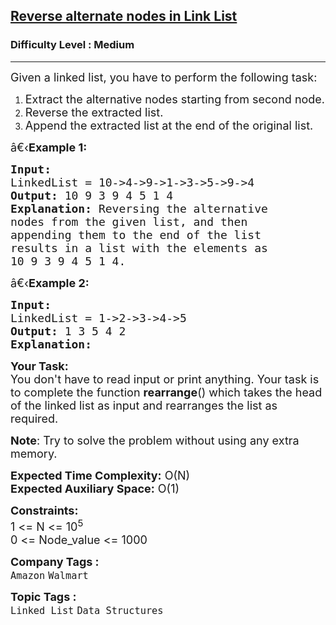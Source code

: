 <h2><a href="https://practice.geeksforgeeks.org/problems/given-a-linked-list-reverse-alternate-nodes-and-append-at-the-end/1">Reverse alternate nodes in Link List</a></h2><h3>Difficulty Level : Medium</h3><hr><div class="problems_problem_content__Xm_eO"><p><span style="font-size:18px">Given a linked list, you have to perform&nbsp;the following task:</span></p>

<ol>
	<li><span style="font-size:18px">Extract the&nbsp;alternative nodes&nbsp;starting from second node.</span></li>
	<li><span style="font-size:18px">Reverse the extracted list.</span></li>
	<li><span style="font-size:18px">Append the extracted list at the end of the original list.</span></li>
</ol>

<p><span style="font-size:18px">â€‹<strong>Example 1:</strong></span></p>

<pre><span style="font-size:18px"><strong>Input:
</strong>LinkedList = 10-&gt;4-&gt;9-&gt;1-&gt;3-&gt;5-&gt;9-&gt;4
<strong>Output: </strong>10 9 3 9 4 5 1 4<strong>
Explanation: </strong>Reversing the alternative
nodes from the given list, and then
appending them to the end of the list
results in a list with the elements as
10 9 3 9 4 5 1 4.</span>
</pre>

<p><span style="font-size:18px">â€‹<strong>Example 2:</strong></span></p>

<pre><span style="font-size:18px"><strong>Input:
</strong>LinkedList = 1-&gt;2-&gt;3-&gt;4-&gt;5
<strong>Output: </strong>1 3 5 4 2&nbsp;<strong>
Explanation:</strong></span></pre>

<p><span style="font-size:18px"><strong>Your Task:</strong><br>
You don't have to read input or print anything. Your&nbsp;task is to complete the function&nbsp;<strong>rearrange</strong>() which takes the head of the linked list as input and&nbsp;rearranges the list as required.</span></p>

<p><span style="font-size:18px"><strong>Note</strong>: Try to solve the problem without using any extra memory.</span></p>

<p><span style="font-size:18px"><strong>Expected Time Complexity:</strong>&nbsp;O(N)<br>
<strong>Expected Auxiliary Space:</strong>&nbsp;O(1)</span></p>

<p><span style="font-size:18px"><strong>Constraints:</strong><br>
1 &lt;= N &lt;= 10<sup>5</sup><br>
0 &lt;= Node_value &lt;= 1000</span></p>
</div><p><span style=font-size:18px><strong>Company Tags : </strong><br><code>Amazon</code>&nbsp;<code>Walmart</code>&nbsp;<br><p><span style=font-size:18px><strong>Topic Tags : </strong><br><code>Linked List</code>&nbsp;<code>Data Structures</code>&nbsp;